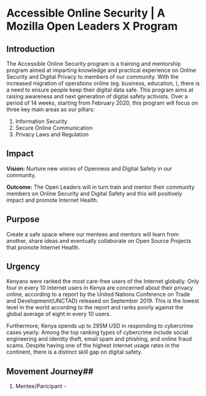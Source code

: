 # Accessible Online Security | A Mozilla Open Leaders X Program 
## Introduction ##
The Accessible Online Security program is a training and mentorship program aimed at imparting knowledge and practical experience on Online Security and Digital Privacy to members of our community. With the increased migration of operations online (eg. business, education, ), there is a need to ensure people keep their digital data safe. This program aims at raising awareness and next generation of digital safety activists. Over a period of 14 weeks, starting from February 2020, this program will focus on three key main areas as our pillars:
1. Information Security
2. Secure Online Communication
3. Privacy Laws and Regulation 

## Impact ##
__Vision:__ Nurture new voices of Openness and Digital Safety in our community. 

__Outcome:__ The Open Leaders will in turn train and mentor their community members on Online Security and Digital Safety and this will positively impact and promote Internet Health. 

## Purpose ##
Create a safe space where our mentees and mentors will learn from another, share ideas and eventually collaborate on Open Source Projects that promote Internet Health.

## Urgency ##
Kenyans were ranked the most care-free users of the Internet globally. Only four in every 10 internet users in Kenya are concerned about their privacy online, according to a report by the United Nations Conference on Trade and Development(UNCTAD) released on September 2019. This is the lowest level in the world according to the report and ranks poorly against the global average of eight in every 10 users. 

Furthermore, Kenya spends up to 295M USD in responding to cybercrime cases yearly. Among the top ranking types of cybercrime include social engineering and identity theft, email spam and phishing, and online fraud scams. Despite having one of the highest internet usage rates in the continent, there is a distinct skill gap on digital safety. 

## Movement Journey##
1. Mentee/Paricipant - 
  
